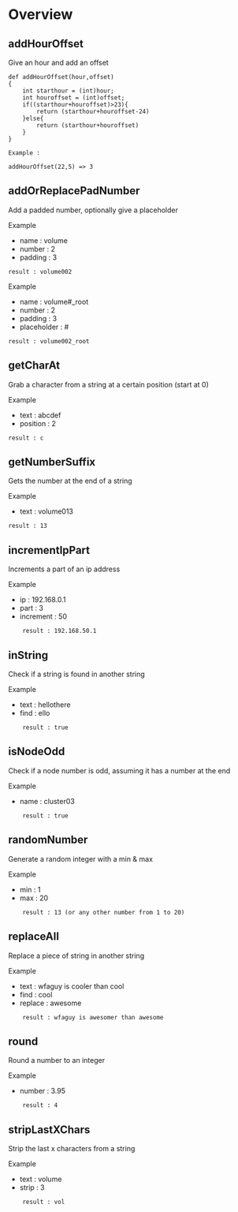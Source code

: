 # Overview

## addHourOffset

Give an hour and add an offset

```
def addHourOffset(hour,offset) 
{
    int starthour = (int)hour;
    int houroffset = (int)offset;
    if((starthour+houroffset)>23){
        return (starthour+houroffset-24)
    }else{
        return (starthour+houroffset)
    }
}

Example :

addHourOffset(22,5) => 3
```	


## addOrReplacePadNumber

Add a padded number, optionally give a placeholder

Example
* name : volume
* number : 2
* padding : 3

```
result : volume002
```

Example
* name : volume#_root
* number : 2
* padding : 3
* placeholder : #

```
result : volume002_root
```

## getCharAt

Grab a character from a string at a certain position (start at 0)

Example
* text : abcdef
* position : 2

```
result : c
```

## getNumberSuffix

Gets the number at the end of a string

Example
* text : volume013

```
result : 13
```
	
## incrementIpPart

Increments a part of an ip address 

Example
* ip : 192.168.0.1
* part : 3
* increment : 50

```
	result : 192.168.50.1
```
		
## inString

Check if a string is found in another string

Example
* text : hellothere
* find : ello

```
	result : true
```
		
## isNodeOdd

Check if a node number is odd, assuming it has a number at the end

Example
* name : cluster03

```
	result : true
```
		
## randomNumber

Generate a random integer with a min & max

Example
* min : 1
* max : 20

```
	result : 13 (or any other number from 1 to 20)
```

## replaceAll

Replace a piece of string in another string

Example
* text : wfaguy is cooler than cool
* find : cool
* replace : awesome

```
	result : wfaguy is awesomer than awesome
```

## round

Round a number to an integer

Example
* number : 3.95

```
	result : 4
```
	
## stripLastXChars

Strip the last x characters from a string

Example
* text : volume
* strip : 3

```
	result : vol
```



	

	

